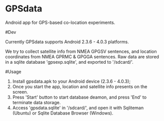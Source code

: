 GPSdata
=======
Android app for GPS-based co-location experiments.

#Dev

Currently GPSdata supports Android 2.3.6 - 4.0.3 platforms. 

We try to collect satellite info from NMEA GPGSV sentences,
and location coordinates from NMEA GPRMC & GPGGA sentences.
Raw data are stored in a sqlite database 'gpsexp.sqlite', 
and exported to '/sdcard/'.

#Usage

1. Install gpsdata.apk to your Android device (2.3.6 - 4.0.3);
2. Once you start the app, location and satellite info presents
on the screen.
3. Press 'Start' button to start database deamon, and press 'End'
to terminate data storage.
4. Access 'gpsdata.sqlite' in '/sdcard/', and open it with Sqliteman
(Ubuntu) or Sqlite Database Browser (Windows).
